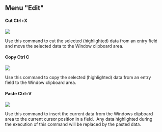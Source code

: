 ## Menu "Edit"

#### **Cut Ctrl+X**
![](edit-cut.png)

Use this command to cut the selected (highlighted) data from an entry field and move the selected data to the Window clipboard area.

#### **Copy Ctrl C**
![](edit-copy.png)

Use this command to copy the selected (highlighted) data from an entry field to the Window clipboard area.

#### **Paste Ctrl+V**
![](edit-paste.png)

Use this command to insert the current data from the Windows clipboard area to the current cursor position in a field.  Any data highlighted during the execution of this command will be replaced by the pasted data.